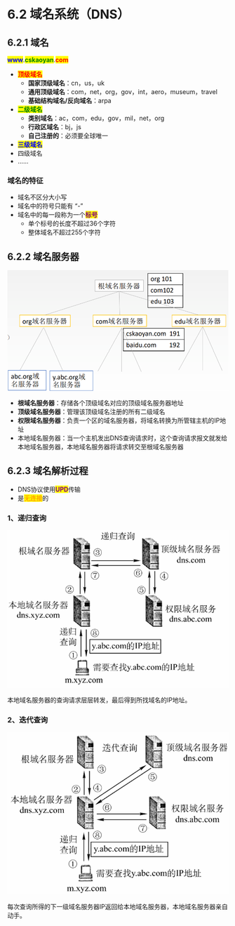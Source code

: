 # 6.2 域名系统（DNS）

## 6.2.1 域名

<mark style="color:blue;">**www**</mark>.<mark style="color:green;">**cskaoyan**</mark>.<mark style="color:red;">**com**</mark>

- <mark style="color:red;">**顶级域名**</mark>
  - **国家顶级域名**：cn，us，uk
  - **通用顶级域名**：com，net，org，gov，int，aero，museum，travel
  - **基础结构域名/反向域名**：arpa
- <mark style="color:green;">**二级域名**</mark>
  - **类别域名**：ac，com，edu，gov，mil，net，org
  - **行政区域名**：bj，js
  - **自己注册的**：必须要全球唯一
- <mark style="color:blue;">**三级域名**</mark>
- 四级域名
- ……

### 域名的特征

- 域名不区分大小写
- 域名中的符号只能有 “-”
- 域名中的每一段称为一个<mark style="color:purple;">**标号**</mark>
  - 单个标号的长度不超过36个字符
  - 整体域名不超过255个字符

## 6.2.2 域名服务器

![域名服务器层次](../.gitbook/assets/域名服务器层次.png)

- **根域名服务器**：存储各个顶级域名对应的顶级域名服务器地址
- **顶级域名服务器**：管理该顶级域名注册的所有二级域名
- **权限域名服务器**：负责一个区的域名服务器，将域名转换为所管辖主机的IP地址
- 本地域名服务器：当一个主机发出DNS查询请求时，这个查询请求报文就发给本地域名服务器，本地域名服务器将请求转交至根域名服务器

## 6.2.3 域名解析过程

- DNS协议使用<mark style="color:purple;">**UPD**</mark>传输
- 是<mark style="color:orange;">**无连接**</mark>的

### 1、递归查询

![递归查询域名解析](../.gitbook/assets/递归查询域名解析.png)

本地域名服务器的查询请求层层转发，最后得到所找域名的IP地址。

### 2、迭代查询

![迭代查询域名解析](../.gitbook/assets/迭代查询域名解析.png)

每次查询所得的下一级域名服务器IP返回给本地域名服务器，本地域名服务器亲自动手。

